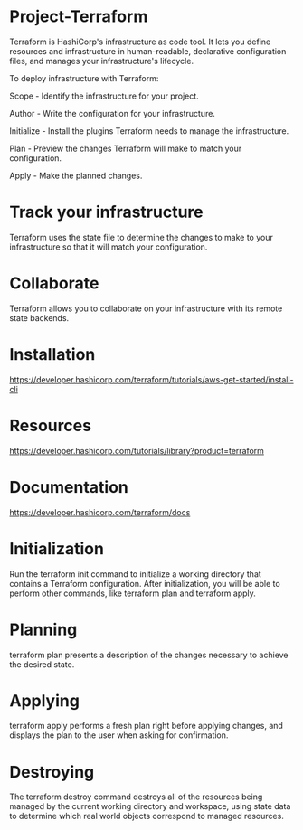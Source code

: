# Project-Terraform
Terraform is HashiCorp's infrastructure as code tool. It lets you define resources and infrastructure in human-readable, declarative configuration files, and manages your infrastructure's lifecycle.

To deploy infrastructure with Terraform:

Scope - Identify the infrastructure for your project.

Author - Write the configuration for your infrastructure.

Initialize - Install the plugins Terraform needs to manage the infrastructure.

Plan - Preview the changes Terraform will make to match your configuration.

Apply - Make the planned changes.

# Track your infrastructure
Terraform uses the state file to determine the changes to make to your infrastructure so that it will match your configuration.

# Collaborate
Terraform allows you to collaborate on your infrastructure with its remote state backends.

# Installation
https://developer.hashicorp.com/terraform/tutorials/aws-get-started/install-cli

# Resources
https://developer.hashicorp.com/tutorials/library?product=terraform

# Documentation
https://developer.hashicorp.com/terraform/docs

# Initialization
Run the terraform init command to initialize a working directory that contains a Terraform configuration. After initialization, you will be able to perform other commands, like terraform plan and terraform apply.

# Planning
 terraform plan presents a description of the changes necessary to achieve the desired state.

 # Applying
 terraform apply performs a fresh plan right before applying changes, and displays the plan to the user when asking for confirmation.

 # Destroying
 The terraform destroy command destroys all of the resources being managed by the current working directory and workspace, using state data to determine which real world objects correspond to managed resources.
